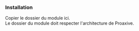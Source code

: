 ### Installation
Copier le dossier du module ici.   
Le dossier du module doit respecter l'architecture de Proaxive.